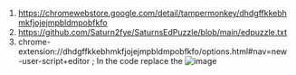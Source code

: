 1. https://chromewebstore.google.com/detail/tampermonkey/dhdgffkkebhmkfjojejmpbldmpobfkfo
2. https://github.com/Saturn2fye/SaturnsEdPuzzle/blob/main/edpuzzle.txt
3. chrome-extension://dhdgffkkebhmkfjojejmpbldmpobfkfo/options.html#nav=new-user-script+editor
;
In the code replace the ![image](https://github.com/Saturn2fye/SaturnsEdPuzzle/assets/159971588/8a1eb5ec-9fb1-4c3e-8308-df87bc86ecac)

